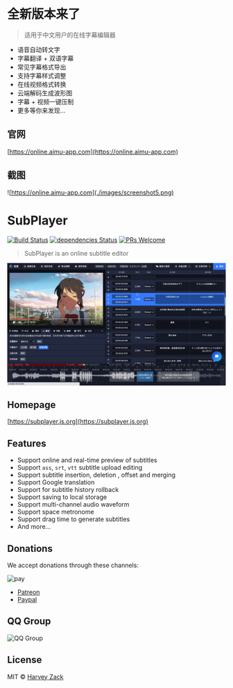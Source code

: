 # 全新版本来了

> 适用于中文用户的在线字幕编辑器

-   语音自动转文字
-   字幕翻译 + 双语字幕
-   常见字幕格式导出
-   支持字幕样式调整
-   在线视频格式转换
-   云端解码生成波形图
-   字幕 + 视频一键压制
-   更多等你来发现...

## 官网

[https://online.aimu-app.com](https://online.aimu-app.com)

## 截图

![https://online.aimu-app.com](./images/screenshot5.png)

# SubPlayer

[![Build Status](https://www.travis-ci.org/zhw2590582/SubPlayer.svg?branch=master)](https://www.travis-ci.org/zhw2590582/SubPlayer)
[![dependencies Status](https://david-dm.org/zhw2590582/subplayer/status.svg)](https://david-dm.org/zhw2590582/subplayer)
[![PRs Welcome](https://img.shields.io/badge/PRs-welcome-brightgreen.svg)](http://makeapullrequest.com)

> SubPlayer is an online subtitle editor

![Screenshot](./images/screenshot2.png)

## Homepage

[https://subplayer.js.org](https://subplayer.js.org)

## Features

-   Support online and real-time preview of subtitles
-   Support `ass`, `srt`, `vtt` subtitle upload editing
-   Support subtitle insertion, deletion , offset and merging
-   Support Google translation
-   Support for subtitle history rollback
-   Support saving to local storage
-   Support multi-channel audio waveform
-   Support space metronome
-   Support drag time to generate subtitles
-   And more...

## Donations

We accept donations through these channels:

![pay](./images/pay.png)

-   [Patreon](https://www.patreon.com/artplayer)
-   [Paypal](https://www.paypal.me/harveyzack)

## QQ Group

![QQ Group](./images/qqgroup.png)

## License

MIT © [Harvey Zack](https://sleepy.im/)
